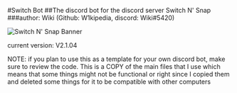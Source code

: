 #Switch Bot
##The discord bot for the discord server Switch N' Snap
###author: Wiki (Github: W1kipedia, discord: Wiki#5420)

![Switch N' Snap Banner](https://user-images.githubusercontent.com/13318752/108582227-6d3af100-72f7-11eb-8670-e7514d4d0d17.png)


current version: V2.1.04


NOTE: if you plan to use this as a template for your own discord bot, make sure to review the code. This is a COPY of the main files that I use which means that some things might not be functional or right since I copied them and deleted some things for it to be compatible with other computers
